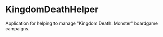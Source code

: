 # KingdomDeathHelper
Application for helping to manage "Kingdom Death: Monster" boardgame campaigns.
